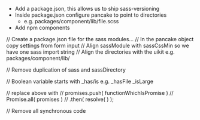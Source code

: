 - Add a package.json, this allows us to ship sass-versioning
- Inside package.json configure pancake to point to directories
	- e.g. packages/component/lib/file.scss
- Add npm components

// Create a package.json file for the sass modules...
// In the pancake object copy settings from form input
// Align sassModule with sassCssMin so we have one sass import string
// Align the directories with the uikit e.g. packages/component/lib/

// Remove duplication of sass and sassDirectory

// Boolean variable starts with _has/is e.g. _hasFile _isLarge

// replace above with
// promises.push( functionWhichIsPromise )
// Promise.all( promises )
//	.then( resolve( ) );

// Remove all synchronous code
